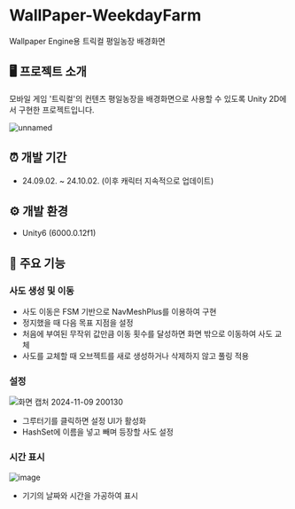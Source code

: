 # WallPaper-WeekdayFarm
Wallpaper Engine용 트릭컬 평일농장 배경화면

## 🖥️ 프로젝트 소개
모바일 게임 '트릭컬'의 컨텐츠 평일농장을 배경화면으로 사용할 수 있도록 Unity 2D에서 구현한 프로젝트입니다.


![unnamed](https://github.com/user-attachments/assets/b1273554-6279-4eb7-a4ac-f612680a450b)

## ⏰ 개발 기간
* 24.09.02. ~ 24.10.02. (이후 캐릭터 지속적으로 업데이트)

## ⚙️ 개발 환경
* Unity6 (6000.0.12f1)

## 🦾 주요 기능
### 사도 생성 및 이동
- 사도 이동은 FSM 기반으로 NavMeshPlus를 이용하여 구현
- 정지했을 때 다음 목표 지점을 설정
- 처음에 부여된 무작위 값만큼 이동 횟수를 달성하면 화면 밖으로 이동하여 사도 교체
- 사도를 교체할 때 오브젝트를 새로 생성하거나 삭제하지 않고 풀링 적용
### 설정
![화면 캡처 2024-11-09 200130](https://github.com/user-attachments/assets/d0a0cae2-3503-40e8-9de1-2af0875048fa)
- 그루터기를 클릭하면 설정 UI가 활성화
- HashSet에 이름을 넣고 빼며 등장할 사도 설정
### 시간 표시
![image](https://github.com/user-attachments/assets/c58edbcb-99b1-4703-b9ac-782ea8c3388a)
- 기기의 날짜와 시간을 가공하여 표시
